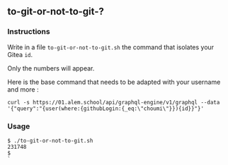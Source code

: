 ## to-git-or-not-to-git-?

### Instructions

Write in a file `to-git-or-not-to-git.sh` the command that isolates your Gitea `id`.

Only the numbers will appear.

Here is the base command that needs to be adapted with your username and more :

```
curl -s https://01.alem.school/api/graphql-engine/v1/graphql --data '{"query":"{user(where:{githubLogin:{_eq:\"choumi\"}}){id}}"}'
```

### Usage

```console
$ ./to-git-or-not-to-git.sh
231748
$
`
```
